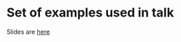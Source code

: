 # Set of examples used in talk

Slides are [here](https://www.slideshare.net/leomicheloni/clean-code-javascript)
